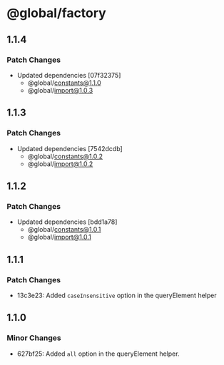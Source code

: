 # @global/factory

## 1.1.4

### Patch Changes

- Updated dependencies [07f32375]
  - @global/constants@1.1.0
  - @global/import@1.0.3

## 1.1.3

### Patch Changes

- Updated dependencies [7542dcdb]
  - @global/constants@1.0.2
  - @global/import@1.0.2

## 1.1.2

### Patch Changes

- Updated dependencies [bdd1a78]
  - @global/constants@1.0.1
  - @global/import@1.0.1

## 1.1.1

### Patch Changes

- 13c3e23: Added `caseInsensitive` option in the queryElement helper

## 1.1.0

### Minor Changes

- 627bf25: Added `all` option in the queryElement helper.
